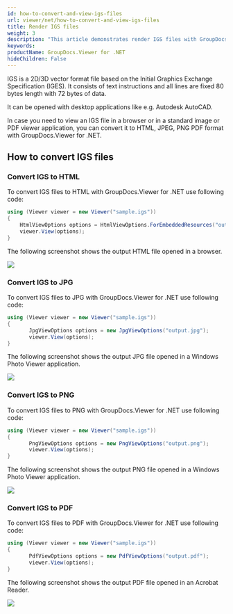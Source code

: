 ```yaml
---
id: how-to-convert-and-view-igs-files
url: viewer/net/how-to-convert-and-view-igs-files
title: Render IGS files
weight: 3
description: "This article demonstrates render IGS files with GroupDocs.Viewer within your .NET applications."
keywords: 
productName: GroupDocs.Viewer for .NET
hideChildren: False
---
```

IGS is a 2D/3D vector format file based on the Initial Graphics Exchange Specification (IGES). It consists of text instructions and all lines are fixed 80 bytes length with 72 bytes of data.

It can be opened with desktop applications like e.g. Autodesk AutoCAD.

In case you need to view an IGS file in a browser or in a standard image or PDF viewer application, you can convert it to HTML, JPEG, PNG  PDF format with GroupDocs.Viewer for .NET.

## How to convert IGS files

### Convert IGS to HTML

To convert IGS files to HTML with GroupDocs.Viewer for .NET use following code:

```csharp
using (Viewer viewer = new Viewer("sample.igs"))
{
    HtmlViewOptions options = HtmlViewOptions.ForEmbeddedResources("output.html");
    viewer.View(options);
}
```

The following screenshot shows the output HTML file opened in a browser.

![](viewer/net/images/how-to-convert-and-view-igs-files.png)

### Convert IGS to JPG

To convert IGS files to JPG with GroupDocs.Viewer for .NET use following code:

```csharp
using (Viewer viewer = new Viewer("sample.igs"))
{
       JpgViewOptions options = new JpgViewOptions("output.jpg");
       viewer.View(options);
}
```

The following screenshot shows the output JPG file opened in a Windows Photo Viewer application.

![](viewer/net/images/how-to-convert-and-view-igs-files_1.png)

### Convert IGS to PNG

To convert IGS files to PNG with GroupDocs.Viewer for .NET use following code: 

```csharp
using (Viewer viewer = new Viewer("sample.igs"))
{
       PngViewOptions options = new PngViewOptions("output.png");
       viewer.View(options);
}
```

The following screenshot shows the output PNG file opened in a Windows Photo Viewer application.

![](viewer/net/images/how-to-convert-and-view-igs-files_2.png)

### Convert IGS to PDF

To convert IGS files to PDF with GroupDocs.Viewer for .NET use following code: 

```csharp
using (Viewer viewer = new Viewer("sample.igs"))
{
       PdfViewOptions options = new PdfViewOptions("output.pdf");
       viewer.View(options);
}
```

The following screenshot shows the output PDF file opened in an Acrobat Reader.

![](viewer/net/images/how-to-convert-and-view-igs-files_3.png)


